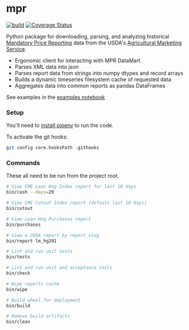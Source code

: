 mpr
===
[![build](https://github.com/gumballhead/mpr/workflows/build/badge.svg)](https://github.com/gumballhead/mpr/actions?query=workflow%3A%22Run+all+tests%22)
[![Coverage Status](https://coveralls.io/repos/github/gumballhead/mpr/badge.svg?branch=master)](https://coveralls.io/github/gumballhead/mpr?branch=master)

Python package for downloading, parsing, and analyzing historical [Mandatory Price Reporting](https://mpr.datamart.ams.usda.gov/) data from the USDA's [Agricultural Marketing Service](https://www.ams.usda.gov/).

- Ergonomic client for interacting with MPR DataMart
- Parses XML data into json
- Parses report data from strings into numpy dtypes and record arrays
- Builds a dynamic timeseries filesystem cache of requested data
- Aggregates data into common reports as pandas DataFrames 

See examples in the [examples notebook](examples.ipynb)

### Setup
You'll need to [install pipenv](https://github.com/pypa/pipenv#installation) to run the code.

To activate the git hooks:
```bash 
git config core.hooksPath .githooks
```

### Commands
These all need to be run from the project root.

```bash
# View CME Lean Hog Index report for last 20 days
bin/cash --days=20

# View CME Cutout Index report (default last 10 days)
bin/cutout

# View Lean Hog Purchases report
bin/purchases

# View a USDA report by report slug
bin/report lm_hg201

# Lint and run unit tests
bin/tests

# Lint and run unit and acceptance tests
bin/check

# Wipe reports cache
bin/wipe

# Build wheel for deployment
bin/build

# Remove build artifacts
bin/clean
```
